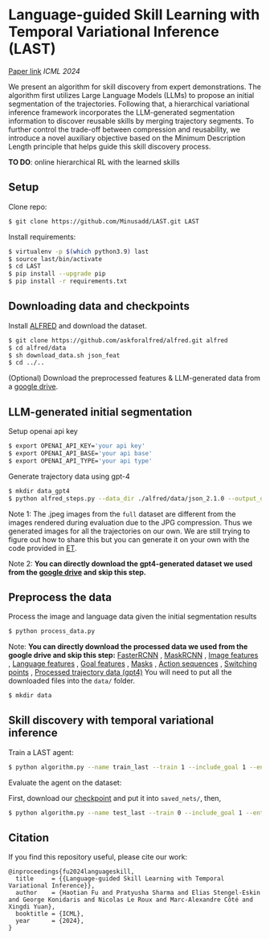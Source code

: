 # Language-guided Skill Learning with Temporal Variational Inference (LAST)

[Paper link](https://arxiv.org/abs/2402.16354) _ICML 2024_

We present an algorithm for skill discovery from expert demonstrations. The algorithm first utilizes Large Language Models (LLMs) to propose an initial segmentation of the trajectories. Following that, a hierarchical variational inference framework incorporates the LLM-generated segmentation information to discover reusable skills by merging trajectory segments. To further control the trade-off between compression and reusability, we introduce a novel auxiliary objective based on the Minimum Description Length principle that helps guide this skill discovery process. 

**TO DO**: online hierarchical RL with the learned skills

## Setup
Clone repo:
```bash
$ git clone https://github.com/Minusadd/LAST.git LAST
```

Install requirements:
```bash
$ virtualenv -p $(which python3.9) last
$ source last/bin/activate
$ cd LAST
$ pip install --upgrade pip
$ pip install -r requirements.txt
```

## Downloading data and checkpoints
Install [ALFRED](https://github.com/askforalfred/alfred) and download the dataset.
```bash
$ git clone https://github.com/askforalfred/alfred.git alfred
$ cd alfred/data
$ sh download_data.sh json_feat
$ cd ../..
```


(Optional) Download the preprocessed features & LLM-generated data from a [google drive](https://drive.google.com/drive/folders/1CEjAzaY0rpEYzlZ-vnKEDIHOHv9gYbu1?usp=sharing).

## LLM-generated initial segmentation
Setup openai api key
```bash
$ export OPENAI_API_KEY='your api key'
$ export OPENAI_API_BASE='your api base'
$ export OPENAI_API_TYPE='your api type'
```
Generate trajectory data using gpt-4
```bash
$ mkdir data_gpt4
$ python alfred_steps.py --data_dir ./alfred/data/json_2.1.0 --output_dir data_gpt4/ --n_workers 4
```
Note 1: The .jpeg images from the `full` dataset are different from the images rendered during evaluation due to the JPG compression. Thus we generated images for all the trajectories on our own. We are still trying to figure out how to share this but you can generate it on your own with the code provided in [ET](https://github.com/alexpashevich/E.T.).  

Note 2: **You can directly download the gpt4-generated dataset we used from the [google drive](https://drive.google.com/file/d/1lu6Xb5wwaFCDJPV3AcUIKLL4ms3dWZ2B/view?usp=sharing) and skip this step.**

## Preprocess the data
Process the image and language data given the initial segmentation results
```bash
$ python process_data.py
````
Note: **You can directly download the processed data we used from the google drive and skip this step:**
[FasterRCNN](https://drive.google.com/file/d/1vwP7Av2XUGkRNkYobxcVczGZYMwCehQ3/view?usp=sharing)
, [MaskRCNN](https://drive.google.com/file/d/12ABvTURhSRn_NXFWK8M9M8rAIcugh9Wy/view?usp=sharing)
, [Image features](https://drive.google.com/file/d/1mBJr08hHOYohD4DDgyU1f3bJdbq6-QiH/view?usp=sharing)
, [Language features](https://drive.google.com/file/d/12E1icG6T7QxsqEKSyPUt8QRtyQZLE6jj/view?usp=sharing)
, [Goal features](https://drive.google.com/file/d/1qxWWpl0poI_zdNAz3AVpzpUHWveJ3aZ0/view?usp=sharing)
, [Masks](https://drive.google.com/file/d/171cB5XD06l2WdagHcbH3VaHZ7W_fzkUp/view?usp=sharing)
, [Action sequences](https://drive.google.com/file/d/1-H0478OAGzVnIk3ne5aOJmBXPdeVpPV8/view?usp=sharing)
, [Switching points](https://drive.google.com/file/d/18j8qE93IbuulUpIrthi_pbKT7J05PG0M/view?usp=sharing)
, [Processed trajectory data (gpt4)](https://drive.google.com/file/d/117po4UBq-LHptzSPei5bq2tWvOmD4ryU/view?usp=sharing)
You will need to put all the downloaded files into the `data/` folder.
```bash
$ mkdir data
````

## Skill discovery with temporal variational inference

Train a LAST agent:
```bash
$ python algorithm.py --name train_last --train 1 --include_goal 1 --ent_weight 0.1 --kl_weight 0.0001
```
Evaluate the agent on the dataset:

First, download our [checkpoint](https://drive.google.com/file/d/1NNjreeoKduyWa7AhR27pojLHhaRUeEVx/view?usp=sharing) and put it into `saved_nets/`, then,
```bash
$ python algorithm.py --name test_last --train 0 --include_goal 1 --ent_weight 0.1 --kl_weight 0.0001 --model saved_nets/Model_epoch70
```

## Citation

If you find this repository useful, please cite our work:
```
@inproceedings{fu2024languageskill,
  title     = {{Language-guided Skill Learning with Temporal Variational Inference}},
  author    = {Haotian Fu and Pratyusha Sharma and Elias Stengel-Eskin and George Konidaris and Nicolas Le Roux and Marc-Alexandre Côté and Xingdi Yuan},
  booktitle = {ICML},
  year      = {2024},
}
```
